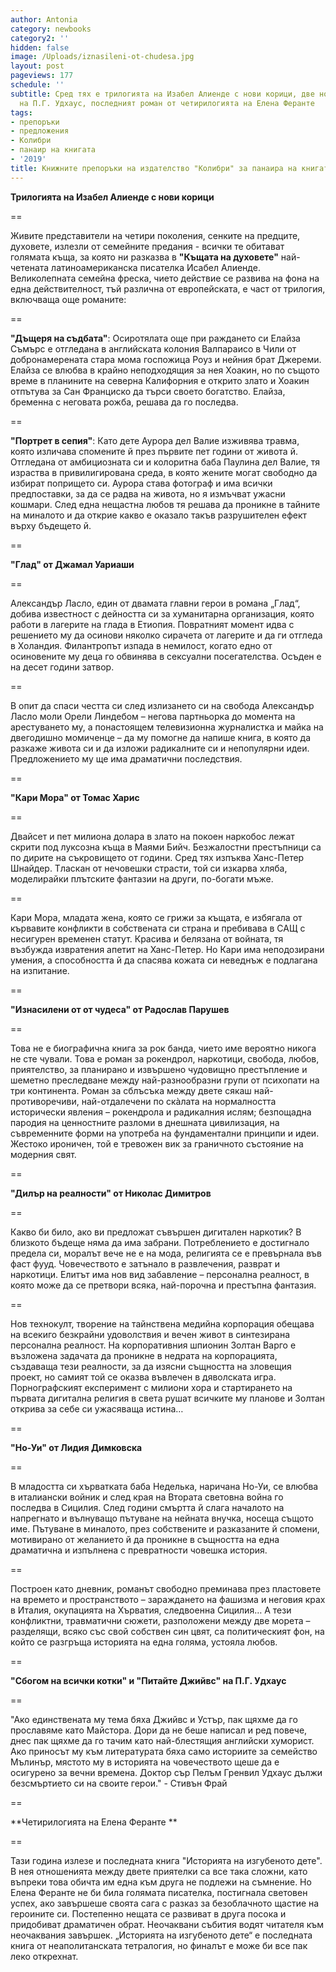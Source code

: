 ```yaml
---
author: Antonia
category: newbooks
category2: ''
hidden: false
image: /Uploads/iznasileni-ot-chudesa.jpg
layout: post
pageviews: 177
schedule: ''
subtitle: Сред тях е трилогията на Изабел Алиенде с нови корици, две нови издания
  на П.Г. Удхаус, последният роман от четирилогията на Елена Феранте
tags:
- препоръки
- предложения
- Колибри
- панаир на книгата
- '2019'
title: Книжните препоръки на издателство "Колибри" за панаира на книгата 2019
---
```


**Трилогията на Изабел Алиенде с нови корици**

\==

Живите представители на четири поколения, сенките на предците, духовете, излезли от семейните предания - всички те обитават голямата къща, за която ни разказва в **"Къщата на духовете"** най-четената латиноамериканска писателка Исабел Алиенде. Великолепната семейна фреска, чието действие се развива на фона на една действителност, тъй различна от европейската, е част от трилогия, включваща още романите:

\==

**"Дъщеря на съдбата"**: Осиротялата още при раждането си Елайза Съмърс е отгледана в английската колония Валпараисо в Чили от добронамерената стара мома госпожица Роуз и нейния брат Джереми. Елайза се влюбва в крайно неподходящия за нея Хоакин, но по същото време в планините на северна Калифорния е открито злато и Хоакин отпътува за Сан Франциско да търси своето богатство. Елайза, бременна с неговата рожба, решава да го последва.

\==

**"Портрет в сепия"**: Като дете Аурора дел Валие изживява травма, която изличава спомените й през първите пет години от живота й. Отгледана от амбициозната си и колоритна баба Паулина дел Валие, тя израства в привилигирована среда, в която жените могат свободно да избират попрището си. Аурора става фотограф и има всички предпоставки, за да се радва на живота, но я измъчват ужасни кошмари. След една нещастна любов тя решава да проникне в тайните на миналото и да открие какво е оказало такъв разрушителен ефект върху бъдещето й.

\==

**"Глад" от Джамал Уариаши**

\==

Александър Ласло, един от двамата главни герои в романа „Глад“, добива известност с дейността си за хуманитарна организация, която работи в лагерите на глада в Етиопия. Повратният момент идва с решението му да осинови няколко сирачета от лагерите и да ги отгледа в Холандия. Филантропът изпада в немилост, когато едно от осиновените му деца го обвинява в сексуални посегателства. Осъден е на десет години затвор. 

\==

В опит да спаси честта си след излизането си на свобода Александър Ласло моли Орели Линдебом – негова партньорка до момента на арестуването му, а понастоящем телевизионна журналистка и майка на двегодишно момиченце – да му помогне да напише книга, в която да разкаже живота си и да изложи радикалните си и непопулярни идеи. Предложението му ще има драматични последствия.

\== 

**"Кари Мора" от Томас Харис**

\==

Двайсет и пет милиона долара в злато на покоен наркобос лежат скрити под луксозна къща в Маями Бийч. Безжалостни престъпници са по дирите на съкровището от години. Сред тях изпъква Ханс-Петер Шнайдер. Тласкан от нечовешки страсти, той си изкарва хляба, моделирайки плътските фантазии на други, по-богати мъже.

\==

Кари Мора, младата жена, която се грижи за къщата, е избягала от кървавите конфликти в собствената си страна и пребивава в САЩ с несигурен временен статут. Красива и белязана от войната, тя възбужда извратения апетит на Ханс-Петер. Но Кари има неподозирани умения, а способността й да спасява кожата си неведнъж е подлагана на изпитание.

\==

**"Изнасилени от от чудеса" от Радослав Парушев**

\==

Това не е биографична книга за рок банда, чието име вероятно никога не сте чували. Това е роман за рокендрол, наркотици, свобода, любов, приятелство, за планирано и извършено чудовищно престъпление и шеметно преследване между най-разнообразни групи от психопати на три континента. Роман за сблъсъка между двете сякаш най-противоречиви, най-отдалечени по скàлата на нормалността исторически явления – рокендрола и радикалния ислям; безпощадна пародия на ценностните разломи в днешната цивилизация, на съвременните форми на употреба на фундаментални принципи и идеи. Жестоко ироничен, той е тревожен вик за граничното състояние на модерния свят.

\==

**"Дилър на реалности" от Николас Димитров**

\==

Какво би било, ако ви предложат съвършен дигитален наркотик? В близкото бъдеще няма да има забрани. Потреблението е достигнало предела си, моралът вече не е на мода, религията се е превърнала във фаст фууд. Човечеството е затънало в развлечения, разврат и наркотици. Елитът има нов вид забавление – персонална реалност, в която може да се претвори всяка, най-порочна и престъпна фантазия.

\==

Нов технокулт, творение на тайнствена медийна корпорация обещава на всекиго безкрайни удоволствия и вечен живот в синтезирана персонална реалност. На корпоративния шпионин Золтан Варго е възложена задачата да проникне в недрата на корпорацията, създаваща тези реалности, за да изясни същността на зловещия проект, но самият той се оказва въвлечен в дяволската игра. Порнографският експеримент с милиони хора и стартирането на първата дигитална религия в света рушат всичките му планове и Золтан открива за себе си ужасяваща истина… 

\==

**"Но-Уи" от Лидия Димковска**

\==

В младостта си хърватката баба Неделька, наричана Но-Уи, се влюбва в италиански войник и след края на Втората световна война го последва в Сицилия. След години смъртта й слага началото на напрегнато и вълнуващо пътуване на нейната внучка, носеща същото име. Пътуване в миналото, през собствените и разказаните й спомени, мотивирано от желанието й да проникне в същността на една драматична и изпълнена с превратности човешка история.

\==

Построен като дневник, романът свободно преминава през пластовете на времето и пространството – зараждането на фашизма и неговия крах в Италия, окупацията на Хърватия, следвоенна Сицилия… А тези конфликтни, травматични сюжети, разположени между две морета – разделящи, всяко със свой собствен син цвят, са политическият фон, на който се разгръща историята на една голяма, устояла любов.

\==

**"Сбогом на всички котки" и "Питайте Джийвс" на П.Г. Удхаус**

\==

"Ако единствената му тема бяха Джийвс и Устър, пак щяхме да го прославяме като Майстора. Дори да не беше написал и ред повече, днес пак щяхме да го тачим като най-блестящия английски хуморист. Ако приносът му към литературата бяха само историите за семейство Мълинър, мястото му в историята на човечеството щеше да е осигурено за вечни времена. Доктор сър Пелъм Гренвил Удхаус дължи безсмъртието си на своите герои." - Стивън Фрай

\==

**Четирилогията на Елена Феранте **

\==

Тази година излезе и последната книга "Историята на изгубеното дете". В нея отношенията между двете приятелки са все така сложни, като въпреки това обичта им една към друга не подлежи на съмнение. Но Елена Феранте не би била голямата писателка, постигнала световен успех, ако завършеше своята сага с разказ за безоблачното щастие на героините си. Постепенно нещата се развиват в друга посока и придобиват драматичен обрат. Неочаквани събития водят читателя към неочаквания завършек. „Историята на изгубеното дете“ е последната книга от неаполитанската тетралогия, но финалът е може би все пак леко открехнат.